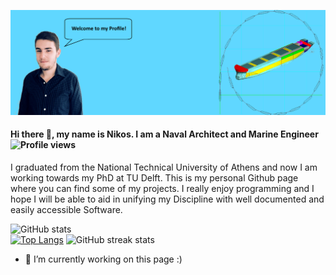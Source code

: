 <!--
**Jakendarth/Jakendarth** is a ✨ _special_ ✨ repository because its `README.md` (this file) appears on your GitHub profile.

Here are some ideas to get you started:

- 🔭 I’m currently working on ...
- 🌱 I’m currently learning ...
- 👯 I’m looking to collaborate on ...
- 🤔 I’m looking for help with ...
- 💬 Ask me about ...
- 📫 How to reach me: ...
- 😄 Pronouns: ...
- ⚡ Fun fact: ...
-->
![I am a Naval Architect and Marine Engineer ](https://github.com/Jakendarth/Jakendarth/blob/main/banner.png)
#### Hi there 👋, my name is Nikos. I am a Naval Architect and Marine Engineer ![Profile views](https://gpvc.arturio.dev/Jakendarth) 
I graduated from the National Technical University of Athens and now I am working towards my PhD at TU Delft. This is my personal Github page where you can find some of my projects. I really enjoy programming and I hope I will be able to aid in unifying my Discipline with well documented and easily accessible Software.

![GitHub stats](https://github-readme-stats.vercel.app/api?username=Jakendarth&show_icons=true)  
[![Top Langs](https://github-readme-stats.vercel.app/api/top-langs/?username=Jakendarth)](https://github.com/anuraghazra/github-readme-stats)
![GitHub streak stats](https://github-readme-streak-stats.herokuapp.com/?user=Jakendarth)  

- 🔭 I’m currently working on this page :)




